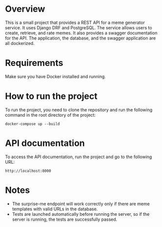 # Overview

This is a small project that provides a REST API for a meme generator service. It uses Django DRF and PostgreSQL.
The service allows users to create, retrieve, and rate memes. It also provides a swagger documentation for the API.
The application, the database, and the swagger application are all dockerized.

# Requirements
Make sure you have Docker installed and running.

# How to run the project
To run the project, you need to clone the repository and run the following command in the root directory of the project:
```
docker-compose up --build
```

# API documentation
To access the API documentation, run the project and go to the following URL:
```
http://localhost:8000
```

# Notes
- The surprise-me endpoint will work correctly only if there are meme templates with valid URLs in the database.
- Tests are launched automatically before running the server, so if the server is running, the tests are successfully passed.
